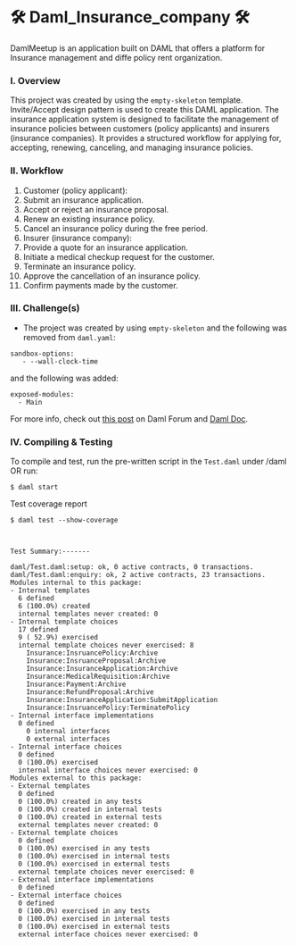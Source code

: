 # 🛠️ Daml_Insurance_company 🛠️ 
DamlMeetup is an application built on DAML that offers a platform for Insurance management and diffe policy rent organization.

### I. Overview 
This project was created by using the `empty-skeleton` template. Invite/Accept design pattern is used to create this DAML application.
The insurance application system is designed to facilitate the management of insurance policies between customers (policy applicants) and insurers (insurance companies). It provides a structured workflow for applying for, accepting, renewing, canceling, and managing insurance policies.
              


### II. Workflow
1.	Customer (policy applicant):
2.	Submit an insurance application.
3.	Accept or reject an insurance proposal.
4.	Renew an existing insurance policy.
5.	Cancel an insurance policy during the free period.
6.	Insurer (insurance company):
7.	Provide a quote for an insurance application.
8.	Initiate a medical checkup request for the customer.
9.	Terminate an insurance policy.
10.	Approve the cancellation of an insurance policy.
11.	Confirm payments made by the customer.

### III. Challenge(s)
* The project was created by using `empty-skeleton` and the following was removed from `daml.yaml`:
```
sandbox-options:
   - --wall-clock-time
```
and the following was added:

```
exposed-modules:
  - Main
```
For more info, check out [this post](https://discuss.daml.com/t/sandbox-options-wall-clock-time/5692/16?u=cathy_jung) on Daml Forum and [Daml Doc](https://docs.daml.com/tools/navigator/index.html?&_ga=2.48248804.337210607.1673989679-241632404.1672853064&_gac=1.17025355.1673455980.CjwKCAiA2fmdBhBpEiwA4CcHzfI2w1_D95zAr3_d6QTypOMXGTpUxtS06c55inucNwZvUZn4AebsJxoCZEgQAvD_BwE&_gl=1*elem6v*_ga*MjQxNjMyNDA0LjE2NzI4NTMwNjQ.*_ga_GVK9ZHZSMR*MTY3Mzk5NDQzOS4zMS4xLjE2NzM5OTQ3MDcuMC4wLjA.#logging-in-as-a-party).


### IV. Compiling & Testing
To compile and test, run the pre-written script in the `Test.daml` under /daml OR run:
```
$ daml start
```

Test coverage report
```
$ daml test --show-coverage



Test Summary:-------

daml/Test.daml:setup: ok, 0 active contracts, 0 transactions.
daml/Test.daml:enquiry: ok, 2 active contracts, 23 transactions.
Modules internal to this package:
- Internal templates
  6 defined
  6 (100.0%) created
  internal templates never created: 0
- Internal template choices
  17 defined
  9 ( 52.9%) exercised
  internal template choices never exercised: 8
    Insurance:InsruancePolicy:Archive
    Insurance:InsruanceProposal:Archive
    Insurance:InsuranceApplication:Archive
    Insurance:MedicalRequisition:Archive
    Insurance:Payment:Archive
    Insurance:RefundProposal:Archive
    Insurance:InsuranceApplication:SubmitApplication
    Insurance:InsruancePolicy:TerminatePolicy
- Internal interface implementations
  0 defined
    0 internal interfaces
    0 external interfaces
- Internal interface choices
  0 defined
  0 (100.0%) exercised
  internal interface choices never exercised: 0
Modules external to this package:
- External templates
  0 defined
  0 (100.0%) created in any tests
  0 (100.0%) created in internal tests
  0 (100.0%) created in external tests
  external templates never created: 0
- External template choices
  0 defined
  0 (100.0%) exercised in any tests
  0 (100.0%) exercised in internal tests
  0 (100.0%) exercised in external tests
  external template choices never exercised: 0
- External interface implementations
  0 defined
- External interface choices
  0 defined
  0 (100.0%) exercised in any tests
  0 (100.0%) exercised in internal tests
  0 (100.0%) exercised in external tests
  external interface choices never exercised: 0
